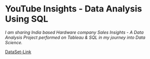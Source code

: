 #  YouTube Insights - Data Analysis Using SQL
*_I am sharing India based Hardware company Sales Insights - A Data Analysis Project performed on Tableau & SQL in my journey into Data Science._*
                         
[DataSet-Link](https://www.kaggle.com/datasets/nelgiriyewithana/global-youtube-statistics-2023)
